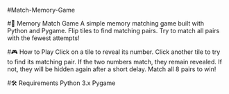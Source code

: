 #Match-Memory-Game

#🧠 Memory Match Game
A simple memory matching game built with Python and Pygame. Flip tiles to find matching pairs. Try to match all pairs with the fewest attempts!

#🎮 How to Play
Click on a tile to reveal its number.
Click another tile to try to find its matching pair.
If the two numbers match, they remain revealed.
If not, they will be hidden again after a short delay.
Match all 8 pairs to win!

#🛠 Requirements
Python 3.x
Pygame
